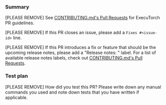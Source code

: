 ### Summary
[PLEASE REMOVE] See [CONTRIBUTING.md's Pull Requests](https://github.com/pytorch/executorch/blob/main/CONTRIBUTING.md#pull-requests) for ExecuTorch PR guidelines.

[PLEASE REMOVE] If this PR closes an issue, please add a `Fixes #<issue-id>` line.

[PLEASE REMOVE] If this PR introduces a fix or feature that should be the upcoming release notes, please add a "Release notes: <area>" label. For a list of available release notes labels, check out [CONTRIBUTING.md's Pull Requests](https://github.com/pytorch/executorch/blob/main/CONTRIBUTING.md#pull-requests).

### Test plan
[PLEASE REMOVE] How did you test this PR? Please write down any manual commands you used and note down tests that you have written if applicable.
